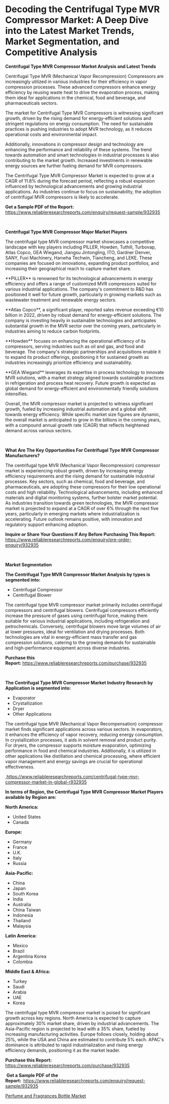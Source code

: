<p><h1>Decoding the Centrifugal Type MVR Compressor Market: A Deep Dive into the Latest Market Trends, Market Segmentation, and Competitive Analysis</h1></p><p><strong>Centrifugal Type MVR Compressor Market Analysis and Latest Trends</strong></p>
<p><p>Centrifugal Type MVR (Mechanical Vapor Recompression) Compressors are increasingly utilized in various industries for their efficiency in vapor compression processes. These advanced compressors enhance energy efficiency by reusing waste heat to drive the evaporation process, making them ideal for applications in the chemical, food and beverage, and pharmaceuticals sectors. </p><p>The market for Centrifugal Type MVR Compressors is witnessing significant growth, driven by the rising demand for energy-efficient solutions and stringent regulations on energy consumption. The need for sustainable practices is pushing industries to adopt MVR technology, as it reduces operational costs and environmental impact. </p><p>Additionally, innovations in compressor design and technology are enhancing the performance and reliability of these systems. The trend towards automation and smart technologies in industrial processes is also contributing to the market growth. Increased investments in renewable energy sources are further fueling demand for MVR compressors. </p><p>The Centrifugal Type MVR Compressor Market is expected to grow at a CAGR of 11.8% during the forecast period, reflecting a robust expansion influenced by technological advancements and growing industrial applications. As industries continue to focus on sustainability, the adoption of centrifugal MVR compressors is likely to accelerate.</p></p>
<p><strong>Get a Sample PDF of the Report:&nbsp;</strong> <a href="https://www.reliableresearchreports.com/enquiry/request-sample/932935?utm_campaign=3039&utm_medium=2&utm_source=Github&utm_content=ia&utm_term=21032025&utm_id=centrifugal-type-mvr-compressor">https://www.reliableresearchreports.com/enquiry/request-sample/932935</a></p>
<p>&nbsp;</p>
<p><strong>Centrifugal Type MVR Compressor Major Market Players</strong></p>
<p><p>The centrifugal type MVR compressor market showcases a competitive landscape with key players including PILLER, Howden, Tuthill, Turbovap, Atlas Copco, GEA Wiegand, Jiangsu Jintongling, ITO, Gardner Denver, SANY, Fuxi Machinery, Hanwha Techwin, Tiancheng, and LEKE. These companies are focused on innovations, expanding product portfolios, and increasing their geographical reach to capture market share.</p><p>**PILLER** is renowned for its technological advancements in energy efficiency and offers a range of customized MVR compressors suited for various industrial applications. The company's commitment to R&D has positioned it well for future growth, particularly in growing markets such as wastewater treatment and renewable energy sectors.</p><p>**Atlas Copco**, a significant player, reported sales revenue exceeding €10 billion in 2022, driven by robust demand for energy-efficient solutions. The company is investing heavily in sustainable technologies and anticipates substantial growth in the MVR sector over the coming years, particularly in industries aiming to reduce carbon footprints.</p><p>**Howden** focuses on enhancing the operational efficiency of its compressors, serving industries such as oil and gas, and food and beverage. The company's strategic partnerships and acquisitions enable it to expand its product offerings, positioning it for sustained growth as industries increasingly prioritize efficiency and sustainability.</p><p>**GEA Wiegand** leverages its expertise in process technology to innovate MVR solutions, with a market strategy aligned towards sustainable practices in refrigeration and process heat recovery. Future growth is expected as global demand for energy-efficient and environmentally friendly solutions intensifies.</p><p>Overall, the MVR compressor market is projected to witness significant growth, fueled by increasing industrial automation and a global shift towards energy efficiency. While specific market size figures are dynamic, the overall market is anticipated to grow in the billions in the coming years, with a compound annual growth rate (CAGR) that reflects heightened demand across various sectors.</p></p>
<p>&nbsp;</p>
<p><strong>What Are The Key Opportunities For Centrifugal Type MVR Compressor Manufacturers?</strong></p>
<p><p>The centrifugal type MVR (Mechanical Vapor Recompression) compressor market is experiencing robust growth, driven by increasing energy efficiency requirements and the rising demand for sustainable industrial processes. Key sectors, such as chemical, food and beverage, and pharmaceuticals, are adopting these compressors for their low operational costs and high reliability. Technological advancements, including enhanced materials and digital monitoring systems, further bolster market potential. As industries transition towards green technologies, the MVR compressor market is projected to expand at a CAGR of over 6% through the next five years, particularly in emerging markets where industrialization is accelerating. Future outlook remains positive, with innovation and regulatory support enhancing adoption.</p></p>
<p><strong>Inquire or Share Your Questions If Any Before Purchasing This Report:</strong> <a href="https://www.reliableresearchreports.com/enquiry/pre-order-enquiry/932935?utm_campaign=3039&utm_medium=2&utm_source=Github&utm_content=ia&utm_term=21032025&utm_id=centrifugal-type-mvr-compressor">https://www.reliableresearchreports.com/enquiry/pre-order-enquiry/932935</a></p>
<p>&nbsp;</p>
<p><strong>Market Segmentation</strong></p>
<p><strong>The Centrifugal Type MVR Compressor Market Analysis by types is segmented into:</strong></p>
<p><ul><li>Centrifugal Compressor</li><li>Centrifugal Blower</li></ul></p>
<p><p>The centrifugal type MVR compressor market primarily includes centrifugal compressors and centrifugal blowers. Centrifugal compressors efficiently increase the pressure of gases using centrifugal force, making them suitable for various industrial applications, including refrigeration and petrochemicals. Conversely, centrifugal blowers move large volumes of air at lower pressures, ideal for ventilation and drying processes. Both technologies are vital in energy-efficient mass transfer and gas compression solutions, catering to the growing demands for sustainable and high-performance equipment across diverse industries.</p></p>
<p><strong>Purchase this Report:&nbsp;</strong><a href="https://www.reliableresearchreports.com/purchase/932935?utm_campaign=3039&utm_medium=2&utm_source=Github&utm_content=ia&utm_term=21032025&utm_id=centrifugal-type-mvr-compressor">https://www.reliableresearchreports.com/purchase/932935</a></p>
<p>&nbsp;</p>
<p><strong>The Centrifugal Type MVR Compressor Market Industry Research by Application is segmented into:</strong></p>
<p><ul><li>Evaporator</li><li>Crystallization</li><li>Dryer</li><li>Other Applications</li></ul></p>
<p><p>The centrifugal type MVR (Mechanical Vapor Recompensation) compressor market finds significant applications across various sectors. In evaporators, it enhances the efficiency of vapor recovery, reducing energy consumption. In crystallization processes, it aids in solvent removal and product purity. For dryers, the compressor supports moisture evaporation, optimizing performance in food and chemical industries. Additionally, it is utilized in other applications like distillation and chemical processing, where efficient vapor management and energy savings are crucial for operational effectiveness.</p></p>
<p><a href="https://www.reliableresearchreports.com/centrifugal-type-mvr-compressor-market-in-global-r932935?utm_campaign=3039&utm_medium=2&utm_source=Github&utm_content=ia&utm_term=21032025&utm_id=centrifugal-type-mvr-compressor">&nbsp;https://www.reliableresearchreports.com/centrifugal-type-mvr-compressor-market-in-global-r932935</a></p>
<p><strong>In terms of Region, the Centrifugal Type MVR Compressor Market Players available by Region are:</strong></p>
<p>
    <p> <strong> North America: </strong>
        <ul>
            <li>United States</li>
            <li>Canada</li>
        </ul>
        </p> 
    <p> <strong> Europe: </strong>
        <ul>
            <li>Germany</li>
            <li>France</li>
            <li>U.K.</li>
            <li>Italy</li>
            <li>Russia</li>
        </ul>
        </p> 
    <p> <strong> Asia-Pacific: </strong>
        <ul>
            <li>China</li>
            <li>Japan</li>
            <li>South Korea</li>
            <li>India</li>
            <li>Australia</li>
            <li>China Taiwan</li>
            <li>Indonesia</li>
            <li>Thailand</li>
            <li>Malaysia</li>
        </ul>
        </p> 
    <p> <strong> Latin America: </strong>
        <ul>
            <li>Mexico</li>
            <li>Brazil</li>
            <li>Argentina Korea</li>
            <li>Colombia</li>
        </ul>
        </p> 
    <p> <strong> Middle East & Africa: </strong>
        <ul>
            <li>Turkey</li>
            <li>Saudi</li>
            <li>Arabia</li>
            <li>UAE</li>
            <li>Korea</li>
        </ul>
    </p>
    </p>
<p><p>The centrifugal type MVR compressor market is poised for significant growth across key regions. North America is expected to capture approximately 30% market share, driven by industrial advancements. The Asia-Pacific region is projected to lead with a 35% share, fueled by increasing manufacturing activities. Europe follows closely, holding about 25%, while the USA and China are estimated to contribute 5% each. APAC's dominance is attributed to rapid industrialization and rising energy efficiency demands, positioning it as the market leader.</p></p>
<p><strong>Purchase this Report: </strong><a href="https://www.reliableresearchreports.com/purchase/932935?utm_campaign=3039&utm_medium=2&utm_source=Github&utm_content=ia&utm_term=21032025&utm_id=centrifugal-type-mvr-compressor">https://www.reliableresearchreports.com/purchase/932935</a></p>
<p>&nbsp;<strong>Get a Sample PDF of the Report:&nbsp;&nbsp;</strong><a href="https://www.reliableresearchreports.com/enquiry/request-sample/932935?utm_campaign=3039&utm_medium=2&utm_source=Github&utm_content=ia&utm_term=21032025&utm_id=centrifugal-type-mvr-compressor">https://www.reliableresearchreports.com/enquiry/request-sample/932935</a></p>
<p><strong></strong></p>
<p><p><a href="https://github.com/hayasiorover/Market-Research-Report-List-1/blob/main/perfume-and-fragrances-bottle-market.md?utm_campaign=3039&utm_medium=2&utm_source=Github&utm_content=ia&utm_term=21032025&utm_id=centrifugal-type-mvr-compressor">Perfume and Fragrances Bottle Market</a></p></p>